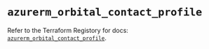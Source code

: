 # `azurerm_orbital_contact_profile`

Refer to the Terraform Registory for docs: [`azurerm_orbital_contact_profile`](https://www.terraform.io/docs/providers/azurerm/r/orbital_contact_profile).
